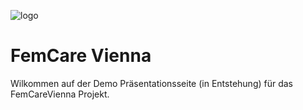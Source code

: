 ![logo](/OpenAtlasDiscovery_logo.jpg)

# FemCare Vienna

Wilkommen auf der Demo Präsentationsseite (in Entstehung) für das FemCareVienna Projekt.
